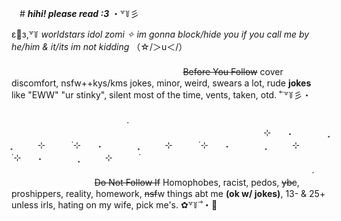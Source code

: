 ㅤ# ***hihi! please read :3*** ・꒷꒦彡


ε🌷з,꒷꒦ *worldstars idol zomi ✧ im gonna block/hide you if you call me by he/him & it/its im not kidding* （☆/＞u＜/）ㅤㅤㅤㅤㅤㅤㅤㅤㅤㅤㅤㅤㅤㅤㅤㅤㅤㅤㅤㅤㅤㅤㅤㅤㅤ
ㅤㅤㅤㅤㅤㅤㅤㅤㅤㅤㅤㅤㅤㅤㅤㅤㅤㅤㅤㅤㅤㅤㅤㅤㅤㅤㅤㅤㅤㅤㅤㅤㅤㅤㅤㅤㅤㅤㅤㅤㅤㅤㅤㅤㅤㅤㅤㅤㅤㅤㅤ
~~Before You Follow~~ cover discomfort, nsfw++kys/kms jokes, minor, weird, swears a lot, rude **__jokes__** like "EWW" "ur stinky", silent most of the time, vents, taken, otd. ˚˙꒷꒦彡・ ㅤㅤㅤㅤㅤㅤㅤㅤㅤㅤㅤㅤㅤㅤㅤㅤㅤㅤㅤㅤㅤㅤㅤㅤㅤㅤㅤㅤㅤㅤㅤㅤㅤㅤㅤㅤㅤㅤㅤㅤㅤㅤㅤㅤㅤㅤㅤㅤㅤㅤㅤㅤ
ㅤㅤ.ㅤㅤㅤㅤㅤㅤㅤㅤㅤㅤㅤㅤㅤㅤㅤㅤㅤㅤㅤㅤㅤㅤㅤㅤㅤㅤㅤㅤㅤㅤㅤㅤㅤㅤㅤㅤㅤㅤㅤㅤㅤㅤㅤㅤㅤㅤㅤㅤㅤㅤㅤㅤㅤㅤㅤ
⊹　　˖　　　　 ̟　　　⊹　　　˙⊹　　˖　　　　 ̟　　　⊹　　　˙⊹　　˖　　　　 ̟　　　⊹　　　˙⊹　　˖　　　　 ̟　　　⊹　　　˙
ㅤㅤㅤㅤㅤ ㅤㅤㅤㅤㅤㅤㅤㅤㅤㅤㅤㅤㅤㅤㅤㅤㅤㅤㅤㅤㅤㅤㅤㅤㅤㅤㅤㅤㅤㅤㅤㅤㅤㅤㅤㅤㅤㅤㅤㅤㅤㅤㅤㅤㅤㅤㅤㅤㅤㅤㅤㅤ
ㅤㅤ.ㅤㅤㅤㅤㅤㅤㅤㅤㅤㅤㅤ
~~Do Not Follow If~~ Homophobes, racist, pedos, ~~ybc~~, proshippers, reality, homework, ~~nsf~~w things abt me __(ok w/ jokes)__, 13- & 25+ unless irls, hating on my wife, pick me's.  ✿꒷꒦˙˚・🌸
